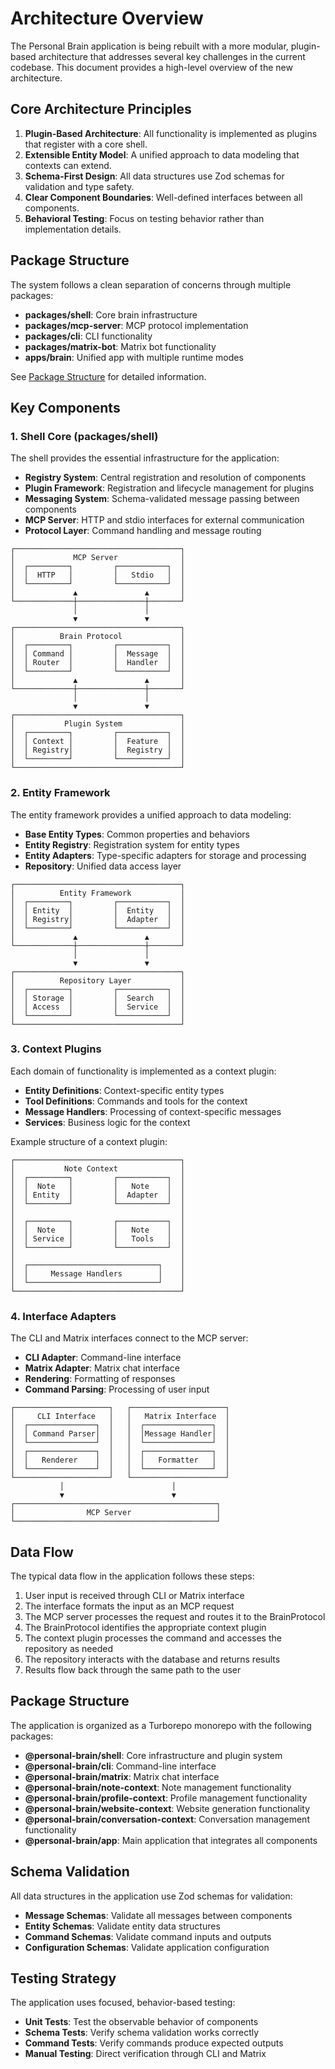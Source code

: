 # Architecture Overview

The Personal Brain application is being rebuilt with a more modular, plugin-based architecture that addresses several key challenges in the current codebase. This document provides a high-level overview of the new architecture.

## Core Architecture Principles

1. **Plugin-Based Architecture**: All functionality is implemented as plugins that register with a core shell.
2. **Extensible Entity Model**: A unified approach to data modeling that contexts can extend.
3. **Schema-First Design**: All data structures use Zod schemas for validation and type safety.
4. **Clear Component Boundaries**: Well-defined interfaces between all components.
5. **Behavioral Testing**: Focus on testing behavior rather than implementation details.

## Package Structure

The system follows a clean separation of concerns through multiple packages:

- **packages/shell**: Core brain infrastructure
- **packages/mcp-server**: MCP protocol implementation
- **packages/cli**: CLI functionality
- **packages/matrix-bot**: Matrix bot functionality
- **apps/brain**: Unified app with multiple runtime modes

See [Package Structure](./architecture/package-structure.md) for detailed information.

## Key Components

### 1. Shell Core (packages/shell)

The shell provides the essential infrastructure for the application:

- **Registry System**: Central registration and resolution of components
- **Plugin Framework**: Registration and lifecycle management for plugins
- **Messaging System**: Schema-validated message passing between components
- **MCP Server**: HTTP and stdio interfaces for external communication
- **Protocol Layer**: Command handling and message routing

```
┌─────────────────────────────────────┐
│             MCP Server              │
│  ┌─────────┐         ┌───────────┐  │
│  │  HTTP   │         │   Stdio   │  │
│  └─────────┘         └───────────┘  │
│             ▲               ▲       │
└─────────────┼───────────────┼───────┘
              │               │
              ▼               ▼
┌─────────────────────────────────────┐
│          Brain Protocol             │
│  ┌─────────┐         ┌───────────┐  │
│  │ Command │         │  Message  │  │
│  │ Router  │         │  Handler  │  │
│  └─────────┘         └───────────┘  │
│             ▲               ▲       │
└─────────────┼───────────────┼───────┘
              │               │
              ▼               ▼
┌─────────────────────────────────────┐
│           Plugin System             │
│  ┌─────────┐         ┌───────────┐  │
│  │ Context │         │  Feature  │  │
│  │ Registry│         │  Registry │  │
│  └─────────┘         └───────────┘  │
└─────────────────────────────────────┘
```

### 2. Entity Framework

The entity framework provides a unified approach to data modeling:

- **Base Entity Types**: Common properties and behaviors
- **Entity Registry**: Registration system for entity types
- **Entity Adapters**: Type-specific adapters for storage and processing
- **Repository**: Unified data access layer

```
┌─────────────────────────────────────┐
│          Entity Framework           │
│  ┌─────────┐         ┌───────────┐  │
│  │ Entity  │         │  Entity   │  │
│  │ Registry│         │  Adapter  │  │
│  └─────────┘         └───────────┘  │
│             ▲               ▲       │
└─────────────┼───────────────┼───────┘
              │               │
              ▼               ▼
┌─────────────────────────────────────┐
│          Repository Layer           │
│  ┌─────────┐         ┌───────────┐  │
│  │ Storage │         │  Search   │  │
│  │ Access  │         │  Service  │  │
│  └─────────┘         └───────────┘  │
└─────────────────────────────────────┘
```

### 3. Context Plugins

Each domain of functionality is implemented as a context plugin:

- **Entity Definitions**: Context-specific entity types
- **Tool Definitions**: Commands and tools for the context
- **Message Handlers**: Processing of context-specific messages
- **Services**: Business logic for the context

Example structure of a context plugin:

```
┌─────────────────────────────────────┐
│           Note Context              │
│  ┌─────────┐         ┌───────────┐  │
│  │  Note   │         │   Note    │  │
│  │ Entity  │         │  Adapter  │  │
│  └─────────┘         └───────────┘  │
│                                     │
│  ┌─────────┐         ┌───────────┐  │
│  │  Note   │         │   Note    │  │
│  │ Service │         │   Tools   │  │
│  └─────────┘         └───────────┘  │
│                                     │
│  ┌─────────────────────────────┐    │
│  │     Message Handlers        │    │
│  └─────────────────────────────┘    │
└─────────────────────────────────────┘
```

### 4. Interface Adapters

The CLI and Matrix interfaces connect to the MCP server:

- **CLI Adapter**: Command-line interface
- **Matrix Adapter**: Matrix chat interface
- **Rendering**: Formatting of responses
- **Command Parsing**: Processing of user input

```
┌─────────────────────┐   ┌─────────────────────┐
│     CLI Interface   │   │   Matrix Interface  │
│  ┌───────────────┐  │   │  ┌───────────────┐  │
│  │ Command Parser│  │   │  │Message Handler│  │
│  └───────────────┘  │   │  └───────────────┘  │
│  ┌───────────────┐  │   │  ┌───────────────┐  │
│  │   Renderer    │  │   │  │   Formatter   │  │
│  └───────────────┘  │   │  └───────────────┘  │
└─────────────────────┘   └─────────────────────┘
           │                        │
           ▼                        ▼
┌─────────────────────────────────────────────┐
│                MCP Server                   │
└─────────────────────────────────────────────┘
```

## Data Flow

The typical data flow in the application follows these steps:

1. User input is received through CLI or Matrix interface
2. The interface formats the input as an MCP request
3. The MCP server processes the request and routes it to the BrainProtocol
4. The BrainProtocol identifies the appropriate context plugin
5. The context plugin processes the command and accesses the repository as needed
6. The repository interacts with the database and returns results
7. Results flow back through the same path to the user

## Package Structure

The application is organized as a Turborepo monorepo with the following packages:

- **@personal-brain/shell**: Core infrastructure and plugin system
- **@personal-brain/cli**: Command-line interface
- **@personal-brain/matrix**: Matrix chat interface
- **@personal-brain/note-context**: Note management functionality
- **@personal-brain/profile-context**: Profile management functionality
- **@personal-brain/website-context**: Website generation functionality
- **@personal-brain/conversation-context**: Conversation management functionality
- **@personal-brain/app**: Main application that integrates all components

## Schema Validation

All data structures in the application use Zod schemas for validation:

- **Message Schemas**: Validate all messages between components
- **Entity Schemas**: Validate entity data structures
- **Command Schemas**: Validate command inputs and outputs
- **Configuration Schemas**: Validate application configuration

## Testing Strategy

The application uses focused, behavior-based testing:

- **Unit Tests**: Test the observable behavior of components
- **Schema Tests**: Verify schema validation works correctly
- **Command Tests**: Verify commands produce expected outputs
- **Manual Testing**: Direct verification through CLI and Matrix
